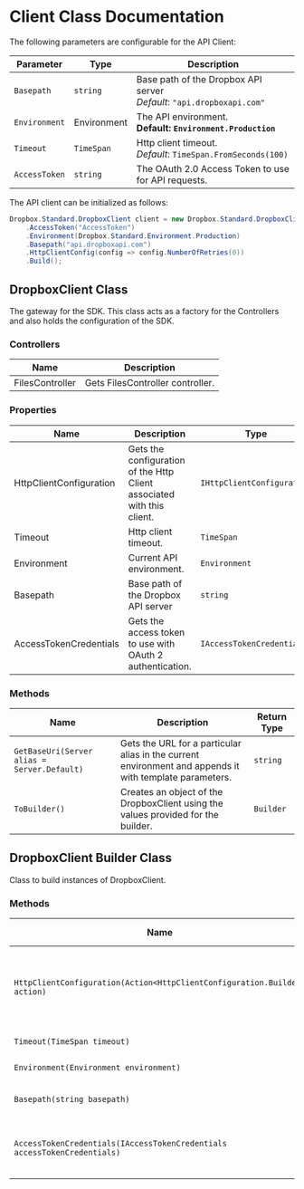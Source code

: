 
# Client Class Documentation

The following parameters are configurable for the API Client:

| Parameter | Type | Description |
|  --- | --- | --- |
| `Basepath` | `string` | Base path of the Dropbox API server<br>*Default*: `"api.dropboxapi.com"` |
| `Environment` | Environment | The API environment. <br> **Default: `Environment.Production`** |
| `Timeout` | `TimeSpan` | Http client timeout.<br>*Default*: `TimeSpan.FromSeconds(100)` |
| `AccessToken` | `string` | The OAuth 2.0 Access Token to use for API requests. |

The API client can be initialized as follows:

```csharp
Dropbox.Standard.DropboxClient client = new Dropbox.Standard.DropboxClient.Builder()
    .AccessToken("AccessToken")
    .Environment(Dropbox.Standard.Environment.Production)
    .Basepath("api.dropboxapi.com")
    .HttpClientConfig(config => config.NumberOfRetries(0))
    .Build();
```

## DropboxClient Class

The gateway for the SDK. This class acts as a factory for the Controllers and also holds the configuration of the SDK.

### Controllers

| Name | Description |
|  --- | --- |
| FilesController | Gets FilesController controller. |

### Properties

| Name | Description | Type |
|  --- | --- | --- |
| HttpClientConfiguration | Gets the configuration of the Http Client associated with this client. | `IHttpClientConfiguration` |
| Timeout | Http client timeout. | `TimeSpan` |
| Environment | Current API environment. | `Environment` |
| Basepath | Base path of the Dropbox API server | `string` |
| AccessTokenCredentials | Gets the access token to use with OAuth 2 authentication. | `IAccessTokenCredentials` |

### Methods

| Name | Description | Return Type |
|  --- | --- | --- |
| `GetBaseUri(Server alias = Server.Default)` | Gets the URL for a particular alias in the current environment and appends it with template parameters. | `string` |
| `ToBuilder()` | Creates an object of the DropboxClient using the values provided for the builder. | `Builder` |

## DropboxClient Builder Class

Class to build instances of DropboxClient.

### Methods

| Name | Description | Return Type |
|  --- | --- | --- |
| `HttpClientConfiguration(Action<HttpClientConfiguration.Builder> action)` | Gets the configuration of the Http Client associated with this client. | `Builder` |
| `Timeout(TimeSpan timeout)` | Http client timeout. | `Builder` |
| `Environment(Environment environment)` | Current API environment. | `Builder` |
| `Basepath(string basepath)` | Base path of the Dropbox API server | `Builder` |
| `AccessTokenCredentials(IAccessTokenCredentials accessTokenCredentials)` | Gets the access token to use with OAuth 2 authentication. | `Builder` |

